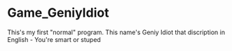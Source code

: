 # Game_GeniyIdiot
This's my first "normal" program. This name's Geniy Idiot that discription in English - You're smart or stuped 
